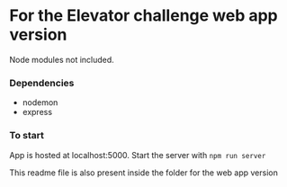 # For the Elevator challenge web app version

Node modules not included.

### Dependencies
- nodemon
- express

### To start
App is hosted at localhost:5000. Start the server with ``` npm run server ```

This readme file is also present inside the folder for the web app version

